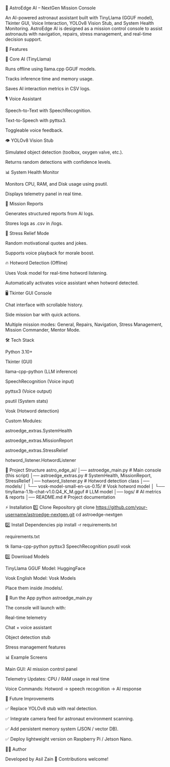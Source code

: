🚀 AstroEdge AI – NextGen Mission Console

An AI-powered astronaut assistant built with TinyLlama (GGUF model), Tkinter GUI, Voice Interaction, YOLOv8 Vision Stub, and System Health Monitoring.
AstroEdge AI is designed as a mission control console to assist astronauts with navigation, repairs, stress management, and real-time decision support.

🌟 Features

🧠 Core AI (TinyLlama)

Runs offline using llama.cpp GGUF models.

Tracks inference time and memory usage.

Saves AI interaction metrics in CSV logs.

🎙 Voice Assistant

Speech-to-Text with SpeechRecognition.

Text-to-Speech with pyttsx3.

Toggleable voice feedback.

👁 YOLOv8 Vision Stub

Simulated object detection (toolbox, oxygen valve, etc.).

Returns random detections with confidence levels.

📊 System Health Monitor

Monitors CPU, RAM, and Disk usage using psutil.

Displays telemetry panel in real time.

📝 Mission Reports

Generates structured reports from AI logs.

Stores logs as .csv in /logs.

🧘 Stress Relief Mode

Random motivational quotes and jokes.

Supports voice playback for morale boost.

🔥 Hotword Detection (Offline)

Uses Vosk model for real-time hotword listening.

Automatically activates voice assistant when hotword detected.

🖥 Tkinter GUI Console

Chat interface with scrollable history.

Side mission bar with quick actions.

Multiple mission modes: General, Repairs, Navigation, Stress Management, Mission Commander, Mentor Mode.

🛠 Tech Stack

Python 3.10+

Tkinter (GUI)

llama-cpp-python (LLM inference)

SpeechRecognition (Voice input)

pyttsx3 (Voice output)

psutil (System stats)

Vosk (Hotword detection)

Custom Modules:

astroedge_extras.SystemHealth

astroedge_extras.MissionReport

astroedge_extras.StressRelief

hotword_listener.HotwordListener

📂 Project Structure
astro_edge_ai/
│── astroedge_main.py         # Main console (this script)
│── astroedge_extras.py       # SystemHealth, MissionReport, StressRelief
│── hotword_listener.py       # Hotword detection class
│── models/
│   └── vosk-model-small-en-us-0.15/   # Vosk hotword model
│   └── tinyllama-1.1b-chat-v1.0.Q4_K_M.gguf   # LLM model
│── logs/                     # AI metrics & reports
│── README.md                 # Project documentation

⚡ Installation
1️⃣ Clone Repository
git clone https://github.com/your-username/astroedge-nextgen.git
cd astroedge-nextgen

2️⃣ Install Dependencies
pip install -r requirements.txt


requirements.txt

tk
llama-cpp-python
pyttsx3
SpeechRecognition
psutil
vosk

3️⃣ Download Models

TinyLlama GGUF Model: HuggingFace

Vosk English Model: Vosk Models

Place them inside /models/.

🚀 Run the App
python astroedge_main.py


The console will launch with:

Real-time telemetry

Chat + voice assistant

Object detection stub

Stress management features

📊 Example Screens

Main GUI: AI mission control panel

Telemetry Updates: CPU / RAM usage in real time

Voice Commands: Hotword → speech recognition → AI response

📌 Future Improvements

✅ Replace YOLOv8 stub with real detection.

✅ Integrate camera feed for astronaut environment scanning.

✅ Add persistent memory system (JSON / vector DB).

✅ Deploy lightweight version on Raspberry Pi / Jetson Nano.

👨‍🚀 Author

Developed by Asil Zain 🚀
Contributions welcome!
